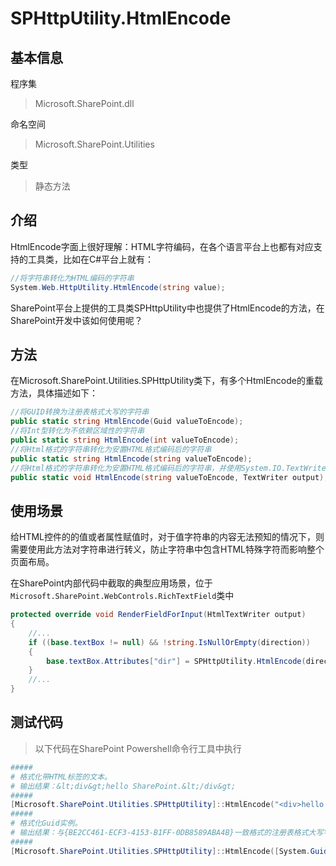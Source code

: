 # SPHttpUtility.HtmlEncode

## 基本信息
程序集
> Microsoft.SharePoint.dll

命名空间
> Microsoft.SharePoint.Utilities

类型
> 静态方法

## 介绍
HtmlEncode字面上很好理解：HTML字符编码，在各个语言平台上也都有对应支持的工具类，比如在C#平台上就有：

```c#
//将字符串转化为HTML编码的字符串
System.Web.HttpUtility.HtmlEncode(string value);
```
SharePoint平台上提供的工具类SPHttpUtility中也提供了HtmlEncode的方法，在SharePoint开发中该如何使用呢？

## 方法
在Microsoft.SharePoint.Utilities.SPHttpUtility类下，有多个HtmlEncode的重载方法，具体描述如下：
``` c#
//将GUID转换为注册表格式大写的字符串
public static string HtmlEncode(Guid valueToEncode);
//将Int型转化为不依赖区域性的字符串
public static string HtmlEncode(int valueToEncode);
//将Html格式的字符串转化为安置HTML格式编码后的字符串
public static string HtmlEncode(string valueToEncode);
//将Html格式的字符串转化为安置HTML格式编码后的字符串，并使用System.IO.TextWriter输出流返回
public static void HtmlEncode(string valueToEncode, TextWriter output);
```
## 使用场景
给HTML控件的的值或者属性赋值时，对于值字符串的内容无法预知的情况下，则需要使用此方法对字符串进行转义，防止字符串中包含HTML特殊字符而影响整个页面布局。

在SharePoint内部代码中截取的典型应用场景，位于` Microsoft.SharePoint.WebControls.RichTextField`类中

```c#
protected override void RenderFieldForInput(HtmlTextWriter output)
{
    //...
    if ((base.textBox != null) && !string.IsNullOrEmpty(direction))
    {
        base.textBox.Attributes["dir"] = SPHttpUtility.HtmlEncode(direction);
    }
    //...
}

```



## 测试代码
> 以下代码在SharePoint Powershell命令行工具中执行

``` powershell
#####
# 格式化带HTML标签的文本。
# 输出结果：&lt;div&gt;hello SharePoint.&lt;/div&gt;
#####
[Microsoft.SharePoint.Utilities.SPHttpUtility]::HtmlEncode("<div>hello SharePoint.</div>");
#####
# 格式化Guid实例。
# 输出结果：与{BE2CC461-ECF3-4153-B1FF-0DB8589ABA4B}一致格式的注册表格式大写字符串。
#####
[Microsoft.SharePoint.Utilities.SPHttpUtility]::HtmlEncode([System.Guid]::NewGuid());

```
